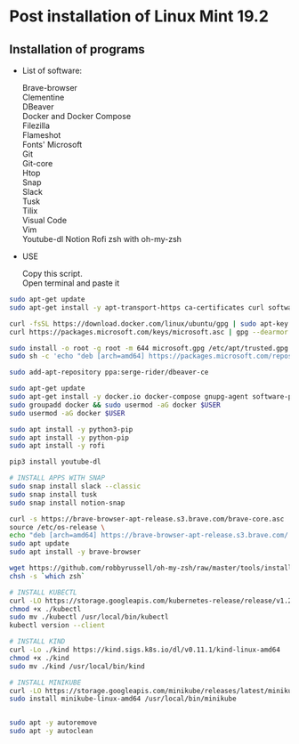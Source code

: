 # Post installation of Linux Mint 19.2
## Installation of programs  
* List of software:
  
  
  Brave-browser  
  Clementine  
  DBeaver  
  Docker  and Docker Compose  
  Filezilla  
  Flameshot  
  Fonts' Microsoft  
  Git  
  Git-core  
  Htop  
  Snap  
  Slack  
  Tusk  
  Tilix  
  Visual Code  
  Vim  
  Youtube-dl
  Notion
  Rofi
  zsh with oh-my-zsh  

* USE

  Copy this script.  
  Open terminal and paste it  
```sh
sudo apt-get update 
sudo apt-get install -y apt-transport-https ca-certificates curl software-properties-common 

curl -fsSL https://download.docker.com/linux/ubuntu/gpg | sudo apt-key add -  && echo -e "\ndeb [arch=amd64] https://download.docker.com/linux/ubuntu bionic stable" | sudo tee -a /etc/apt/sources.list 
curl https://packages.microsoft.com/keys/microsoft.asc | gpg --dearmor > microsoft.gpg 

sudo install -o root -g root -m 644 microsoft.gpg /etc/apt/trusted.gpg.d/ 
sudo sh -c 'echo "deb [arch=amd64] https://packages.microsoft.com/repos/vscode stable main" > /etc/apt/sources.list.d/vscode.list' 

sudo add-apt-repository ppa:serge-rider/dbeaver-ce 

sudo apt-get update 
sudo apt-get install -y docker.io docker-compose gnupg-agent software-properties-common code clementine git git-core snapd zsh vim tilix filezilla htop ttf-mscorefonts-installer flameshot dbeaver-ce 
sudo groupadd docker && sudo usermod -aG docker $USER 
sudo usermod -aG docker $USER 

sudo apt install -y python3-pip 
sudo apt install -y python-pip 
sudo apt install -y rofi 

pip3 install youtube-dl 

# INSTALL APPS WITH SNAP
sudo snap install slack --classic 
sudo snap install tusk 
sudo snap install notion-snap 

curl -s https://brave-browser-apt-release.s3.brave.com/brave-core.asc | sudo apt-key --keyring /etc/apt/trusted.gpg.d/brave-browser-release.gpg add - \
source /etc/os-release \ 
echo "deb [arch=amd64] https://brave-browser-apt-release.s3.brave.com/ $UBUNTU_CODENAME main" | sudo tee /etc/apt/sources.list.d/brave-browser-release-${UBUNTU_CODENAME}.list 
sudo apt update 
sudo apt install -y brave-browser 

wget https://github.com/robbyrussell/oh-my-zsh/raw/master/tools/install.sh -O - | zsh 
chsh -s `which zsh`

# INSTALL KUBECTL
curl -LO https://storage.googleapis.com/kubernetes-release/release/v1.23.0/bin/linux/amd64/kubectl 
chmod +x ./kubectl 
sudo mv ./kubectl /usr/local/bin/kubectl
kubectl version --client 

# INSTALL KIND
curl -Lo ./kind https://kind.sigs.k8s.io/dl/v0.11.1/kind-linux-amd64 
chmod +x ./kind 
sudo mv ./kind /usr/local/bin/kind 

# INSTALL MINIKUBE 
curl -LO https://storage.googleapis.com/minikube/releases/latest/minikube-linux-amd64 
sudo install minikube-linux-amd64 /usr/local/bin/minikube 


sudo apt -y autoremove 
sudo apt -y autoclean 

```
